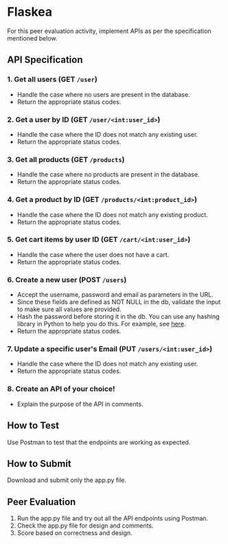 # Flaskea

For this peer evaluation activity, implement APIs as per the specification mentioned below.
## API Specification
### 1. Get all users (GET `/user`)
* Handle the case where no users are present in the database.
* Return the appropriate status codes.
### 2. Get a user by ID (GET `/user/<int:user_id>`)
* Handle the case where the ID does not match any existing user.
* Return the appropriate status codes.
### 3. Get all products (GET `/products`)
* Handle the case where no products are present in the database.
* Return the appropriate status codes.
### 4. Get a product by ID (GET `/products/<int:product_id>`)
* Handle the case where the ID does not match any existing product.
* Return the appropriate status codes.
### 5. Get cart items by user ID (GET `/cart/<int:user_id>`)
* Handle the case where the user does not have a cart.
* Return the appropriate status codes.
### 6. Create a new user (POST `/users`)
* Accept the username, password and email as parameters in the URL.
* Since these fields are defined as NOT NULL in the db, validate the input to make sure all values are provided.
* Hash the password before storing it in the db. You can use any hashing library in Python to help you do this. For example, see [here](https://www.geeksforgeeks.org/how-to-hash-passwords-in-python/).
* Return the appropriate status codes.
### 7. Update a specific user's Email (PUT `/users/<int:user_id>`)
* Handle the case where the ID does not match any existing user.
* Return the appropriate status codes.
### 8. Create an API of your choice!
* Explain the purpose of the API in comments.

## How to Test
Use Postman to test that the endpoints are working as expected.

## How to Submit
Download and submit only the app.py file.

## Peer Evaluation
1. Run the app.py file and try out all the API endpoints using Postman.
2. Check the app.py file for design and comments.
3. Score based on correctness and design.